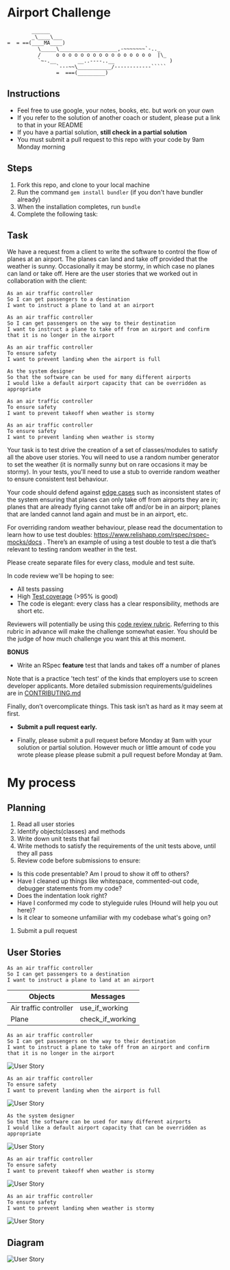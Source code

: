 # Airport Challenge

``````
        ______
        _\____\___
=  = ==(____MA____)
          \_____\___________________,-~~~~~~~`-.._
          /     o o o o o o o o o o o o o o o o  |\_
          `~-.__       __..----..__                  )
                `---~~\___________/------------`````
                =  ===(_________)

``````

## Instructions

- Feel free to use google, your notes, books, etc. but work on your own
- If you refer to the solution of another coach or student, please put a link to that in your README
- If you have a partial solution, **still check in a partial solution**
- You must submit a pull request to this repo with your code by 9am Monday morning

## Steps

1. Fork this repo, and clone to your local machine
2. Run the command `gem install bundler` (if you don't have bundler already)
3. When the installation completes, run `bundle`
4. Complete the following task:

## Task

We have a request from a client to write the software to control the flow of planes at an airport. The planes can land and take off provided that the weather is sunny. Occasionally it may be stormy, in which case no planes can land or take off. Here are the user stories that we worked out in collaboration with the client:

```
As an air traffic controller
So I can get passengers to a destination
I want to instruct a plane to land at an airport

As an air traffic controller
So I can get passengers on the way to their destination
I want to instruct a plane to take off from an airport and confirm that it is no longer in the airport

As an air traffic controller
To ensure safety
I want to prevent landing when the airport is full

As the system designer
So that the software can be used for many different airports
I would like a default airport capacity that can be overridden as appropriate

As an air traffic controller
To ensure safety
I want to prevent takeoff when weather is stormy

As an air traffic controller
To ensure safety
I want to prevent landing when weather is stormy
```

Your task is to test drive the creation of a set of classes/modules to satisfy all the above user stories. You will need to use a random number generator to set the weather (it is normally sunny but on rare occasions it may be stormy). In your tests, you'll need to use a stub to override random weather to ensure consistent test behaviour.

Your code should defend against [edge cases](http://programmers.stackexchange.com/questions/125587/what-are-the-difference-between-an-edge-case-a-corner-case-a-base-case-and-a-b) such as inconsistent states of the system ensuring that planes can only take off from airports they are in; planes that are already flying cannot take off and/or be in an airport; planes that are landed cannot land again and must be in an airport, etc.

For overriding random weather behaviour, please read the documentation to learn how to use test doubles: https://www.relishapp.com/rspec/rspec-mocks/docs . There’s an example of using a test double to test a die that’s relevant to testing random weather in the test.

Please create separate files for every class, module and test suite.

In code review we'll be hoping to see:

- All tests passing
- High [Test coverage](https://github.com/makersacademy/course/blob/main/pills/test_coverage.md) (>95% is good)
- The code is elegant: every class has a clear responsibility, methods are short etc.

Reviewers will potentially be using this [code review rubric](docs/review.md). Referring to this rubric in advance will make the challenge somewhat easier. You should be the judge of how much challenge you want this at this moment.

**BONUS**

- Write an RSpec **feature** test that lands and takes off a number of planes

Note that is a practice 'tech test' of the kinds that employers use to screen developer applicants. More detailed submission requirements/guidelines are in [CONTRIBUTING.md](CONTRIBUTING.md)

Finally, don’t overcomplicate things. This task isn’t as hard as it may seem at first.

- **Submit a pull request early.**

- Finally, please submit a pull request before Monday at 9am with your solution or partial solution. However much or little amount of code you wrote please please please submit a pull request before Monday at 9am.

# My process

## Planning

1. Read all user stories
2. Identify objects(classes) and methods
3. Write down unit tests that fail
4. Write methods to satisfy the requirements of the unit tests above, until they all pass
5. Review code before submissions to ensure:

- Is this code presentable? Am I proud to show it off to others?
- Have I cleaned up things like whitespace, commented-out code, debugger statements from my code?
- Does the indentation look right?
- Have I conformed my code to styleguide rules (Hound will help you out here)?
- Is it clear to someone unfamiliar with my codebase what's going on?

1. Submit a pull request

## User Stories

```
As an air traffic controller
So I can get passengers to a destination
I want to instruct a plane to land at an airport
```

| Objects                | Messages         |
| ---------------------- | ---------------- |
| Air traffic controller | use_if_working   |
| Plane                  | check_if_working |

```
As an air traffic controller
So I can get passengers on the way to their destination
I want to instruct a plane to take off from an airport and confirm that it is no longer in the airport

```

![User Story](https://www.notion.so/Airport-Challenge-7aa85484f4024050869a069380564095#b6bb44076371424182e2a08111a4497a)

```
As an air traffic controller
To ensure safety
I want to prevent landing when the airport is full
```

![User Story](https://www.notion.so/Airport-Challenge-7aa85484f4024050869a069380564095#62df0513276e44858f149a0d64bfe64f)

```
As the system designer
So that the software can be used for many different airports
I would like a default airport capacity that can be overridden as appropriate
```

![User Story](https://www.notion.so/Airport-Challenge-7aa85484f4024050869a069380564095#34563cec36114c93839d06c528788775)

```
As an air traffic controller
To ensure safety
I want to prevent takeoff when weather is stormy
```

![User Story](https://www.notion.so/Airport-Challenge-7aa85484f4024050869a069380564095#4bc21e78b3884d8b9e974ac924017ee6)

```
As an air traffic controller
To ensure safety
I want to prevent landing when weather is stormy
```

![User Story](https://www.notion.so/Airport-Challenge-7aa85484f4024050869a069380564095#6c9cb6c0278846438e89417bd4cb6415)

## Diagram

![User Story](https://lucid.app/publicSegments/view/dae9742c-ad5f-4eb4-a285-7e5590b83e04/image.jpeg)
